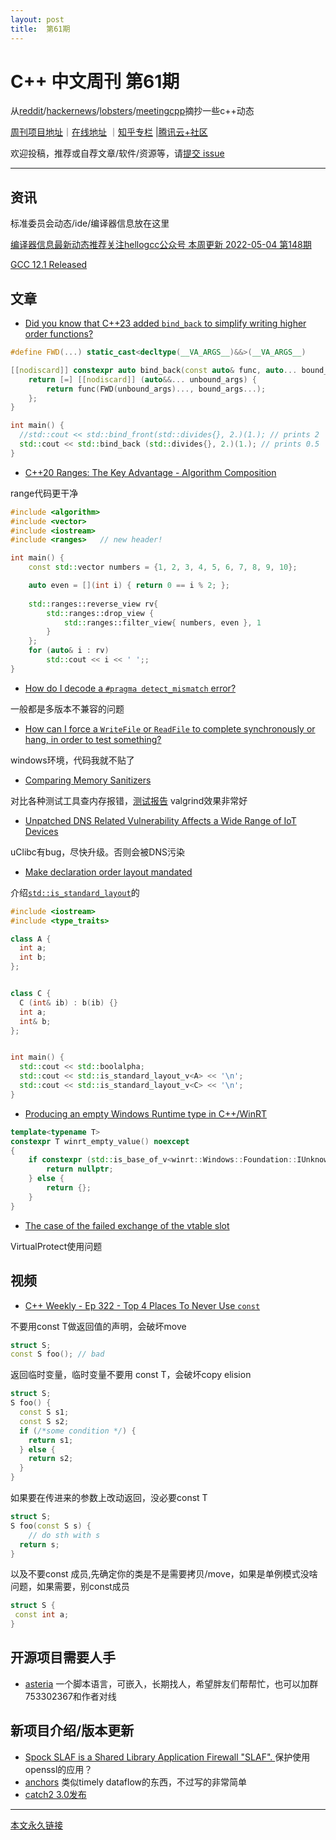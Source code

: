 ```yaml
---
layout: post
title:  第61期
---
```


# C++ 中文周刊 第61期

从[reddit](https://www.reddit.com/r/cpp/)/[hackernews](https://news.ycombinator.com/)/[lobsters](https://lobste.rs/)/[meetingcpp](https://www.meetingcpp.com/blog/blogroll/items/Meeting-Cpp-Blogroll-328.html)摘抄一些c++动态

[周刊项目地址](https://github.com/wanghenshui/cppweeklynews)｜[在线地址](https://wanghenshui.github.io/cppweeklynews/) ｜[知乎专栏](https://www.zhihu.com/column/jieyaren) |[腾讯云+社区](https://cloud.tencent.com/developer/column/92884)



欢迎投稿，推荐或自荐文章/软件/资源等，请[提交 issue](https://github.com/wanghenshui/cppweeklynews/issues)

---

## 资讯

标准委员会动态/ide/编译器信息放在这里

[编译器信息最新动态推荐关注hellogcc公众号 本周更新 2022-05-04 第148期](https://github.com/hellogcc/osdt-weekly/blob/master/weekly-2022/2022-05-04.md)

[GCC 12.1 Released](https://gcc.gnu.org/pipermail/gcc/2022-May/238653.html)

## 文章

- [Did you know that C++23 added `bind_back` to simplify writing higher order functions? ](https://github.com/QuantlabFinancial/cpp_tip_of_the_week/blob/master/276.md)

```c++
#define FWD(...) static_cast<decltype(__VA_ARGS__)&&>(__VA_ARGS__)

[[nodiscard]] constexpr auto bind_back(const auto& func, auto... bound_args) {
    return [=] [[nodiscard]] (auto&&... unbound_args) {
        return func(FWD(unbound_args)..., bound_args...);
    };
}

int main() {
  //std::cout << std::bind_front(std::divides{}, 2.)(1.); // prints 2
  std::cout << std::bind_back (std::divides{}, 2.)(1.); // prints 0.5
}
```

- [C++20 Ranges: The Key Advantage - Algorithm Composition ](https://www.cppstories.com/2022/ranges-composition/)

range代码更干净

```c++
#include <algorithm>
#include <vector>
#include <iostream>
#include <ranges>   // new header!

int main() {
    const std::vector numbers = {1, 2, 3, 4, 5, 6, 7, 8, 9, 10};

    auto even = [](int i) { return 0 == i % 2; };
 
    std::ranges::reverse_view rv{ 
        std::ranges::drop_view { 
            std::ranges::filter_view{ numbers, even }, 1 
        }
    };
    for (auto& i : rv)
        std::cout << i << ' ';;                                 
}

```



- [How do I decode a `#pragma detect_mismatch` error?](https://devblogs.microsoft.com/oldnewthing/20220427-00/?p=106537)

一般都是多版本不兼容的问题

- [How can I force a `WriteFile` or `ReadFile` to complete synchronously or hang, in order to test something?](https://devblogs.microsoft.com/oldnewthing/20220425-00/?p=106526)

windows环境，代码我就不贴了

- [Comparing Memory Sanitizers](https://julienjorge.medium.com/comparing-memory-sanitizers-d4a944120418)

对比各种测试工具查内存报错，[测试报告](https://github.com/mediakind-video/memory-sanitizer-benchmark/blob/master/docs/analysis.md) valgrind效果非常好

- [Unpatched DNS Related Vulnerability Affects a Wide Range of IoT Devices](https://thehackernews.com/2022/05/unpatched-dns-related-vulnerability.html)

uClibc有bug，尽快升级。否则会被DNS污染

- [Make declaration order layout mandated](https://www.sandordargo.com/blog/2022/05/04/cpp23-P1847R4-Make-declaration-order-mandated)

介绍[`std::is_standard_layout`](https://en.cppreference.com/w/cpp/types/is_standard_layout)的

```c++
#include <iostream>
#include <type_traits>

class A {
  int a;
  int b;
};


class C {
  C (int& ib) : b(ib) {}
  int a;
  int& b;
};


int main() {
  std::cout << std::boolalpha;
  std::cout << std::is_standard_layout_v<A> << '\n';
  std::cout << std::is_standard_layout_v<C> << '\n';
}
```



- [Producing an empty Windows Runtime type in C++/WinRT](https://devblogs.microsoft.com/oldnewthing/20220429-00/?p=106543)

```c++
template<typename T>
constexpr T winrt_empty_value() noexcept
{
    if constexpr (std::is_base_of_v<winrt::Windows::Foundation::IUnknown, T>) {
        return nullptr;
    } else {
        return {};
    }
}
```



- [The case of the failed exchange of the vtable slot](https://devblogs.microsoft.com/oldnewthing/20220429-00/?p=106543)

Virtual­Protect使用问题

## 视频

- [C++ Weekly - Ep 322 - Top 4 Places To Never Use `const` ](https://www.youtube.com/watch?v=dGCxMmGvocE)

不要用const T做返回值的声明，会破坏move

```c++
struct S;
const S foo(); // bad
```



返回临时变量，临时变量不要用 const T，会破坏copy elision

```c++
struct S;
S foo() {
  const S s1;
  const S s2;
  if (/*some condition */) {
  	return s1;
  } else {
  	return s2;
  }
}
```



如果要在传进来的参数上改动返回，没必要const T

```c++
struct S;
S foo(const S s) {
	// do sth with s
  return s;
}
```

以及不要const 成员,先确定你的类是不是需要拷贝/move，如果是单例模式没啥问题，如果需要，别const成员

```c++
struct S {
 const int a;
}
```





## 开源项目需要人手

- [asteria](https://github.com/lhmouse/asteria) 一个脚本语言，可嵌入，长期找人，希望胖友们帮帮忙，也可以加群753302367和作者对线


## 新项目介绍/版本更新

- [Spock SLAF is a Shared Library Application Firewall "SLAF".    ](https://github.com/CoolerVoid/spock_slaf)  保护使用openssl的应用？
- [anchors](https://github.com/oluwatimilehin/anchors) 类似timely dataflow的东西，不过写的非常简单
- [catch2 3.0发布](https://github.com/catchorg/Catch2/releases/tag/v3.0.0-preview5)



---



[本文永久链接](https://wanghenshui.github.io/cppweeklynews/posts/061.html)
